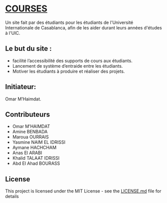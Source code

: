# [COURSES](https://courses.ex-machina.ma/index.html)
Un site fait par des étudiants pour les étudiants de l'Université Internationale de Casablanca, afin de les aider durant leurs années d'études à l'UIC.

## Le but du site :

* facilité l’accessibilité des supports de cours aux étudiants.
* Lancement de système d’entraide entre les étudiants.
* Motiver les étudiants à produire et réaliser des projets.

## Initiateur:
Omar M’Haimdat.

## Contributeurs
* Omar M’HAIMDAT
* Amine BENBADA
* Maroua OURRAIS
* Yasmine NAIM EL IDRISSI
* Aymane HACHCHAM
* Anas El ARABI
* Khalid TALAAT IDRISSI
* Abd El Ahad BOURASS

## License
This project is licensed under the MIT License - see the [LICENSE.md](https://github.com/omarmhaimdat/uicstudents/blob/master/LICENSE) file for details
